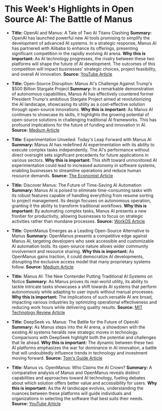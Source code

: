 # This Week's Highlights in Open Source AI: The Battle of Manus

- **Title:** OpenAI and Manus: A Tale of Two AI Titans Clashing
  **Summary:** OpenAI has launched powerful new AI tools promising to simplify the development of advanced AI systems. In a strategic response, Manus AI has partnered with Alibaba to enhance its offerings, presenting significant competition in the rapidly evolving AI arena.
  **Why this is important:** As AI technology progresses, the rivalry between these two platforms will shape the future of AI development. The outcomes of this competition will impact businesses' strategic choices, project feasibility, and overall AI innovation.
  **Source:** [YouTube Article](https://www.youtube.com/watch?v=1bvhMjw96Wo)

- **Title:** Open-Source Disruption: Manus AI's Challenge Against Trump's $500 Billion Stargate Project
  **Summary:** In a remarkable demonstration of autonomous capabilities, Manus AI has effectively countered former President Trump's ambitious Stargate Project aimed at revolutionizing the AI landscape, showcasing its utility as a cost-effective solution through open-source innovations.
  **Why this is important:** As Manus AI continues to showcase its skills, it highlights the growing potential of open-source solutions in challenging traditional AI frameworks. This has profound implications for the future of funding and innovation in AI.
  **Source:** [Medium Article](https://medium.com/design-bootcamp/open-source-strikes-again-how-manus-ai-obliterated-trumps-500-billion-stargate-fantasy-9a6f20222f7c) 

- **Title:** Experimentation Unveiled: Today's Leap Forward with Manus AI
  **Summary:** Manus AI has redefined AI experimentation with its ability to execute complex tasks independently. The AI's performance without direct oversight sets significant precedents for future applications in various sectors.
  **Why this is important:** This shift toward unmonitored AI experimentation could lead to increased autonomy in software systems, enabling businesses to streamline operations and reduce human resource demands.
  **Source:** [The Economist Article](https://www.economist.com/leaders/2025/03/13/with-manus-ai-experimentation-has-burst-into-the-open) 

- **Title:** Discover Manus: The Future of Time-Saving AI Automation
  **Summary:** Manus AI is poised to eliminate time-consuming tasks with its robust features capable of handling everything from resume sorting to project management. Its design focuses on autonomous operation, granting it the ability to transform traditional workflows.
  **Why this is important:** By automating complex tasks, Manus AI presents a new frontier for productivity, allowing businesses to focus on strategic activities rather than mundane processes.
  **Source:** [WorkOS Article](https://workos.com/blog/introducing-manus-the-general-ai-agent)

- **Title:** OpenManus Emerges as a Leading Open-Source Alternative to Manus
  **Summary:** OpenManus presents a competitive edge against Manus AI, targeting developers who seek accessible and customizable AI automation tools. Its open-source nature allows wider community involvement and resource sharing.
  **Why this is important:** As OpenManus gains traction, it could democratize AI developments, disrupting the exclusive access model that many proprietary systems follow.
  **Source:** [Medium Article](https://medium.com/@rogt.x1997/openmanus-the-open-source-ai-thats-challenging-manus-ai-s-closed-fortress-d870e6cafc65)

- **Title:** Manus AI: The New Contender Putting Traditional AI Systems on Notice
  **Summary:** As Manus proves its real-world utility, its ability to tackle intricate tasks showcases a shift towards AI systems that perform autonomously while adapting to user inputs without manual processes.
  **Why this is important:** The implications of such versatile AI are broad, impacting various industries by optimizing operational effectiveness and reducing work hours while delivering quality results.
  **Source:** [MIT Technology Review Article](https://www.technologyreview.com/2025/03/11/1113133/manus-ai-review/)

- **Title:** DeepSeek vs. Manus: The Battle for the Future of OpenAI
  **Summary:** As Manus steps into the AI arena, a showdown with the existing AI systems heralds new strategic moves in technology. Comparisons with DeepSeek highlight both the potential and challenges that lie ahead.
  **Why this is important:** The dynamic between these two AI platforms emphasizes the war for dominance in AI innovation, a battle that will undoubtedly influence trends in technology and investment moving forward.
  **Source:** [Tom's Guide Article](https://www.tomsguide.com/ai/manus-ai-is-the-new-challenger-to-deepseek-everything-you-need-to-know)

- **Title:** Manus vs. OpenManus: Who Claims the AI Crown?
  **Summary:** A comparative analysis of Manus and OpenManus reveals distinct capabilities and approaches toward AI technology, fueling debates about which solution offers better value and accessibility for users.
  **Why this is important:** As the AI landscape evolves, understanding the nuances between these platforms will guide individuals and organizations in selecting the software that best suits their needs.
  **Source:** [YouTube Article](https://www.youtube.com/watch?v=HBa1gCLXTC4)